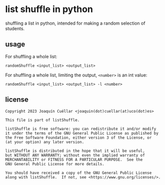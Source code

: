# list shuffle in python

shuffling a list in python, intended for making a random selection of students.

## usage

For shuffling a whole list:
```
randomShuffle <input_list> <output_list>
```
For shuffling a whole list, limiting the output,  ```<number>``` is an int value:
``` 
randomShuffle <input_list> <output_list> -l <number>
```

## license
```
Copyright 2023 Joaquín Cuéllar <joaquin(dot)cuellar(at)uco(dot)es>

This file is part of listShuffle.

listShuffle is free software: you can redistribute it and/or modify
it under the terms of the GNU General Public License as published by
the Free Software Foundation, either version 3 of the License, or
(at your option) any later version.

listShuffle is distributed in the hope that it will be useful,
but WITHOUT ANY WARRANTY; without even the implied warranty of
MERCHANTABILITY or FITNESS FOR A PARTICULAR PURPOSE.  See the
GNU General Public License for more details.

You should have received a copy of the GNU General Public License
along with listShuffle.  If not, see <https://www.gnu.org/licenses/>.
```